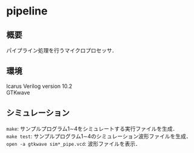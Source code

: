 # pipeline

## 概要

パイプライン処理を行うマイクロプロセッサ．

## 環境

Icarus Verilog version 10.2  
GTKwave

## シミュレーション

`make`: サンプルプログラム1&sim;4をシミュレートする実行ファイルを生成．  
`make test`: サンプルプログラム1&sim;4のシミュレーション波形ファイルを生成．  
`open -a gtkwave sim*_pipe.vcd`: 波形ファイルを表示．